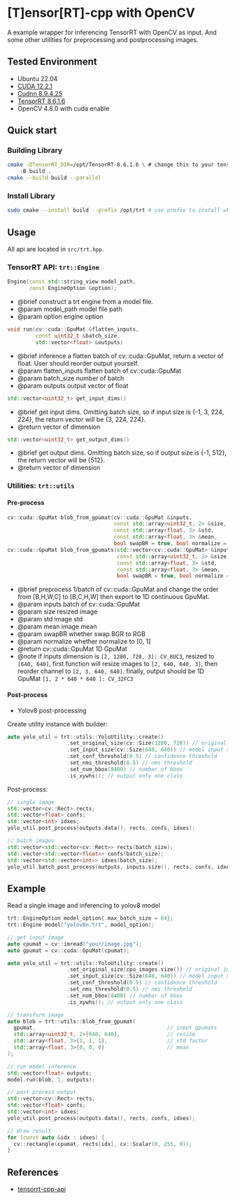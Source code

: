# [**T**]ensor[**RT**]-cpp with OpenCV

A example wrapper for inferencing TensorRT with OpenCV as input. And some other
utilities for preprocessing and postprocessing images.

## Tested Environment

- Ubuntu 22.04
- [CUDA 12.2.1](https://docs.nvidia.com/cuda/cuda-installation-guide-linux/index.html)
- [Cudnn 8.9.4.25](https://developer.nvidia.com/cudnn)
- [TensorRT 8.6.1.6](https://developer.nvidia.com/nvidia-tensorrt-8x-download)
- OpenCV 4.8.0 with cuda enable

## Quick start

### Building Library

```sh
cmake -DTensorRT_DIR=/opt/TensorRT-8.6.1.6 \ # change this to your tensorrt root
    -B build .
cmake --build build --parallel
```

### Install Library

```sh
sudo cmake --install build --prefix /opt/trt # use prefix to install where you want
```

## Usage

All api are located in `src/trt.hpp`.

### TensorRT API: `trt::Engine`

```cpp
Engine(const std::string_view model_path,
       const EngineOption &option);
```
- @brief construct a trt engine from a model file.
- @param model_path model file path
- @param option engine option

```cpp
void run(cv::cuda::GpuMat &flatten_inputs,
         const uint32_t &batch_size,
         std::vector<float> &outputs)
```
- @brief inference a flatten batch of cv::cuda::GpuMat, return a vector of
float. User should reorder output yourself.
- @param flatten_inputs flatten batch of cv::cuda::GpuMat
- @param batch_size number of batch
- @param outputs output vector of float

```cpp
std::vector<uint32_t> get_input_dims()
```
- @brief get input dims. Omitting batch size, so if input size is {-1, 3, 224,
224}, the return vector will be {3, 224, 224}.
- @return vector of dimension

```cpp
std::vector<uint32_t> get_output_dims()
```
- @brief get output dims. Omitting batch size, so if output size is {-1,
512}, the return vector will be {512}.
- @return vector of dimension

### Utilities: `trt::utils`

#### Pre-process

```cpp
cv::cuda::GpuMat blob_from_gpumat(cv::cuda::GpuMat &inputs,
                                  const std::array<uint32_t, 2> &size,
                                  const std::array<float, 3> &std,
                                  const std::array<float, 3> &mean,
                                  bool swapBR = true, bool normalize = true);
cv::cuda::GpuMat blob_from_gpumats(std::vector<cv::cuda::GpuMat> &inputs,
                                   const std::array<uint32_t, 2> &size,
                                   const std::array<float, 3> &std,
                                   const std::array<float, 3> &mean,
                                   bool swapBR = true, bool normalize = true);
```
- @brief preprocess 1/batch of cv::cuda::GpuMat and change the order from
[B,H,W,C] to [B,C,H,W] then export to 1D continuous GpuMat.
- @param inputs batch of cv::cuda::GpuMat
- @param size resized image
- @param std image std
- @param mean image mean
- @param swapBR whether swap BGR to RGB
- @param normalize whether normalize to [0, 1]
- @return cv::cuda::GpuMat 1D GpuMat
- @note if inputs dimension is `[2, 1280, 720, 3]: CV_8UC3`, resized to
`[640, 640]`, first function will resize images to `[2, 640, 640, 3]`, then
reorder channel to `[2, 3, 640, 640]`. finally, output should be 1D GpuMat
`[1, 2 * 640 * 640 ]: CV_32FC3`

#### Post-process

- Yolov8 post-processing

Create utility instance with builder:
```cpp
auto yolo_util = trt::utils::YoloUtility::create()
                   .set_original_size(cv::Size(1280, 720)) // original image size
                   .set_input_size(cv::Size(640, 640)) // model input size
                   .set_conf_threshold(0.5) // confidence threshold
                   .set_nms_threshold(0.5) // nms threshold
                   .set_num_bbox(8400) // number of bbox
                   .is_xywhs(); // output only one class
```

Post-process:
```cpp
// single image
std::vector<cv::Rect> rects;
std::vector<float> confs;
std::vector<int> idxes;
yolo_util.post_process(outputs.data(), rects, confs, idxes);

// batch images
std::vector<std::vector<cv::Rect>> rects(batch_size);
std::vector<std::vector<float>> confs(batch_size);
std::vector<std::vector<int>> idxes(batch_size);
yolo_util.batch_post_process(outputs, inputs.size(), rects, confs, idxes);
```

## Example

Read a single image and inferencing to yolov8 model
```cpp
trt::EngineOption model_option{.max_batch_size = 64};
trt::Engine model("yolov8n.trt", model_option);

// get input image
auto cpumat = cv::imread("your/image.jpg");
auto gpumat = cv::cuda::GpuMat(cpumat);

auto yolo_util = trt::utils::YoloUtility::create()
                   .set_original_size(cpu_images.size()) // original image size
                   .set_input_size(cv::Size(640, 640)) // model input size
                   .set_conf_threshold(0.5) // confidence threshold
                   .set_nms_threshold(0.5) // nms threshold
                   .set_num_bbox(8400) // number of bbox
                   .is_xywhs(); // output only one class

// transform image
auto blob = trt::utils::blob_from_gpumat(
  gpumat,                                          // input gpumats
  std::array<uint32_t, 2>{640, 640},               // resize
  std::array<float, 3>{1, 1, 1},                   // std factor
  std::array<float, 3>{0, 0, 0}                    // mean
);

// run model inference
std::vector<float> outputs;
model.run(blob, 1, outputs);

// post process output
std::vector<cv::Rect> rects;
std::vector<float> confs;
std::vector<int> idxes;
yolo_util.post_process(outputs.data(), rects, confs, idxes);

// draw result
for (const auto &idx : idxes) {
  cv::rectangle(cpumat, rects[idx], cv::Scalar(0, 255, 0));
}
```


## References

- [tensorrt-cpp-api](https://github.com/cyrusbehr/tensorrt-cpp-api)
